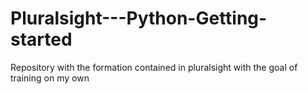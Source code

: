 # Pluralsight---Python-Getting-started
Repository with the formation contained in pluralsight with the goal of training on my own
